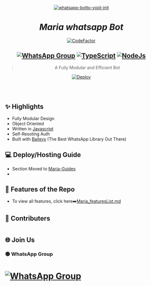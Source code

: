 <div align="center">
<a href="https://ibb.co/RT2z27f"><img src="https://i.ibb.co/v41Z1Dp/IMG-20231114-WA0021.jpg" alt="whatsapp-botto-void-init" border="0"></a>

# *Maria whatsapp Bot*
[![CodeFactor](https://www.codefactor.io/repository/github/synthesized-infinity/whatsapp-botto-void/badge)](https://www.codefactor.io/repository/github/synthesized-infinity/whatsapp-botto-void)
## [![WhatsApp Group](https://img.shields.io/badge/WhatsApp-25D366?style=for-the-badge&logo=whatsapp&logoColor=white)](https://chat.whatsapp.com/Jllsl2OaQNoBjepxzuVsZM) [![TypeScript](https://img.shields.io/badge/TypeScript-007ACC?style=for-the-badge&logo=javascript&logoColor=white)](https://www.Javascriptlang.org/) [![NodeJs](https://img.shields.io/badge/Node.js-43853D?style=for-the-badge&logo=node.js&logoColor=white)](https://nodejs.org/en/)

> A Fully Modular and Efficient Bot <br>

[![Deploy](https://www.herokucdn.com/deploy/button.png)](https://heroku.com/deploy)

</div><br/>
<br/>

## ✨ Highlights
- Fully Modular Design
- Object Oriented
- Written in [Javascript](https://www.javascript.org.org/)
- Self-Resoting Auth
- Built with [Baileys](https://github.com/adiwajshing/baileys) (The Best WhatsApp Library Out There) 

## 💻 Deploy/Hosting Guide
- Section Moved to [Maria-Guides](https://github.com/AYUSH-PANDEY023/Maria-Guides)
- 
## 🍥 Features of the Repo
- To view all features, click here➡️[Maria_featuresList.md](https://github.com/AYUSH-PANDEY023/Maria-wabot/blob/main/Features.md)



## 🤝 Contributers

<a href="https://github.com/AYUSH-PANDEY023/Maria-Md/graphs/contributors">
  <img src="" />
</a>


## 🌐 Join Us
### 🟢 WhatsApp Group
# [![WhatsApp Group](https://img.shields.io/badge/WhatsApp-25D366?style=for-the-badge&logo=whatsapp&logoColor=white)](https://chat.whatsapp.com/Jllsl2OaQNoBjepxzuVsZM)
